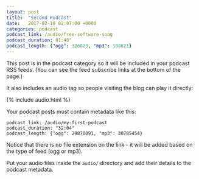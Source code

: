 ```yaml
---
layout: post
title:  "Second Podcast"
date:   2017-02-10 02:07:00 +0000
categories: podcast
podcast_link: /audio/free-software-song
podcast_duration: 01:48"
podcast_length: {"ogg": 326823, "mp3": 108621}
---
```

This post is in the podcast category so it will be included in your podcast RSS
feeds.  (You can see the feed subscribe links at the bottom of the page.)

It also includes an audio tag so people visiting the blog can play it directly:

{% include audio.html %}

Your podcast posts must contain metadata like this:

    podcast_link: /audio/my-first-podcast
    podcast_duration: "32:04"
    podcast_length: {"ogg": 29870091, "mp3": 30785454}

Notice that there is no file extension on the link - it will be added based
on the type of feed (ogg or mp3).

Put your audio files inside the `audio/` directory and add their details to the
podcast metadata.

